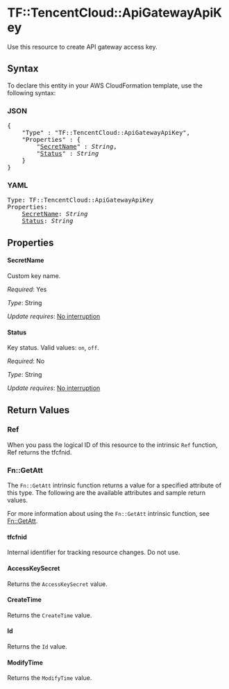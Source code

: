 # TF::TencentCloud::ApiGatewayApiKey

Use this resource to create API gateway access key.

## Syntax

To declare this entity in your AWS CloudFormation template, use the following syntax:

### JSON

<pre>
{
    "Type" : "TF::TencentCloud::ApiGatewayApiKey",
    "Properties" : {
        "<a href="#secretname" title="SecretName">SecretName</a>" : <i>String</i>,
        "<a href="#status" title="Status">Status</a>" : <i>String</i>
    }
}
</pre>

### YAML

<pre>
Type: TF::TencentCloud::ApiGatewayApiKey
Properties:
    <a href="#secretname" title="SecretName">SecretName</a>: <i>String</i>
    <a href="#status" title="Status">Status</a>: <i>String</i>
</pre>

## Properties

#### SecretName

Custom key name.

_Required_: Yes

_Type_: String

_Update requires_: [No interruption](https://docs.aws.amazon.com/AWSCloudFormation/latest/UserGuide/using-cfn-updating-stacks-update-behaviors.html#update-no-interrupt)

#### Status

Key status. Valid values: `on`, `off`.

_Required_: No

_Type_: String

_Update requires_: [No interruption](https://docs.aws.amazon.com/AWSCloudFormation/latest/UserGuide/using-cfn-updating-stacks-update-behaviors.html#update-no-interrupt)

## Return Values

### Ref

When you pass the logical ID of this resource to the intrinsic `Ref` function, Ref returns the tfcfnid.

### Fn::GetAtt

The `Fn::GetAtt` intrinsic function returns a value for a specified attribute of this type. The following are the available attributes and sample return values.

For more information about using the `Fn::GetAtt` intrinsic function, see [Fn::GetAtt](https://docs.aws.amazon.com/AWSCloudFormation/latest/UserGuide/intrinsic-function-reference-getatt.html).

#### tfcfnid

Internal identifier for tracking resource changes. Do not use.

#### AccessKeySecret

Returns the <code>AccessKeySecret</code> value.

#### CreateTime

Returns the <code>CreateTime</code> value.

#### Id

Returns the <code>Id</code> value.

#### ModifyTime

Returns the <code>ModifyTime</code> value.

